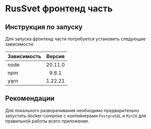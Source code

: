 # RusSvet фронтенд часть


## Инструкция по запуску

Для запуска фронтенд части потребуется установить следующие зависимости:

| Зависимость | Версия | 
| :---         |     :---:      |
| node    | 20.11.0      |
| npm   | 9.8.1     |
| yarn    | 1.22.21       |

## Рекомендации
Для локального разворачивания необходимо предварительно запустить docker-compose с контейнерами `PostgreSQL` и `MinIO` для правильной работы всего приложения.

